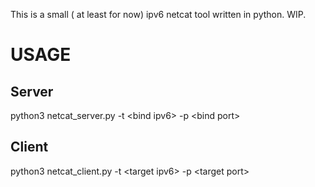 This is a small ( at least for now) ipv6 netcat tool written in python. WIP. 

# USAGE

## Server
python3 netcat_server.py -t &lt;bind ipv6&gt; -p &lt;bind port&gt;

## Client
python3 netcat_client.py -t &lt;target ipv6&gt; -p &lt;target port&gt;